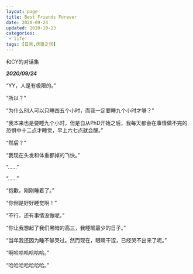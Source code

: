 ```yaml
---
layout: page
title: Best Friends Forever
date: 2020-09-24
updated: 2020-10-13
categories:
 - life
tags: [日常,虎狼之词]
---
```


和CY的对话集

***2020/09/24***

“YY，人是有极限的。”

“所以？”

“为什么别人可以只睡四五个小时，而我一定要睡九个小时才够？”

“我本来也是要睡九个小时，但是自从PhD开始之后，我每天都会在事情做不完的恐惧中十二点才睡觉，早上六七点就会醒。”

“然后？”

“我现在头发和体重都掉的飞快。”

“……”

“……”

“抱歉，刚刚睡着了。”

“你倒是好好睡觉啊！”

“不行，还有事情没做呢。”

“你让我想起了我们黑暗的高三，我睡眠最少的日子。”

“当年我还因为睡不够哭过。然而现在，眼睛干涩，已经哭不出来了呢。”

“啊哈哈哈哈哈哈。”

“哈哈哈哈哈哈哈。”
